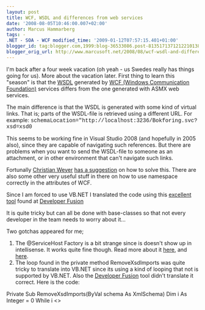 ```yaml
---
layout: post
title: WCF, WSDL and differences from web services
date: '2008-08-05T10:46:00.007+02:00'
author: Marcus Hammarberg
tags: -
.NET - SOA - WCF modified_time: '2009-01-12T07:57:15.401+01:00'
blogger_id: tag:blogger.com,1999:blog-36533086.post-8135171371212210138
blogger_orig_url: http://www.marcusoft.net/2008/08/wcf-wsdl-and-differences-from-web.html
---
```


I'm back after a four week vacation (oh yeah - us Swedes really has
things going for us). More about the vacation later.
First thing to learn this "season" is that the
[WSDL](http://en.wikipedia.org/wiki/WSDL_(disambiguation)) generated by
[WCF (Windows Communication
Foundation)](http://msdn.microsoft.com/en-us/netframework/aa663324.aspx?PHPSESSID=0fbb7c61)
services differs from the one generated with ASMX web services.

The main difference is that the WSDL is generated with some kind of
virtual links. That is; parts of the WSDL-file is retrieved using a
different URL. For example:
<span
style="font-family:courier new;">schemaLocation="http://localhost:3236/Bokforing.svc?xsd=xsd0</span>

This seems to be working fine in Visual Studio 2008 (and hopefully in
2005 also), since they are capable of navigating such references. But
there are problems when you want to send the WSDL-file to someone as an
attachment, or in other environment that can't navigate such links.

Fortunally [Christian Weyer](http://blogs.thinktecture.com/cweyer) [has
a
suggestion](http://blogs.thinktecture.com/cweyer/archive/2007/05/10/414840.aspx)
on how to solve this. There are also some other very useful stuff in
there on how to use namespace correctly in the attributes of WCF.

Since I am forced to use VB.NET I translated the code using this
[excellent
tool](http://labs.developerfusion.co.uk/convert/csharp-to-vb.aspx) found
at [Developer Fusion](http://www.developerfusion.co.uk/)

It is quite tricky but can all be done with base-classes so that not
every developer in the team needs to worry about it...

Two gotchas appeared for me;

1.  The @ServiceHost Factory is a bit strange since is doesn't show up
    in intellisense. It works quite fine though. Read more about it
    [here](http://hyperthink.net/blog/the-servicehost-directive/), and
    [here](http://msdn.microsoft.com/en-us/library/aa967286.aspx).
2.  The loop found in the private method
    RemoveXsdImports was quite tricky to translate into VB.NET since its
    using a kind of looping that not is supported by VB.NET. Also the
    [Developer
    Fusion](http://labs.developerfusion.co.uk/convert/csharp-to-vb.aspx)
    tool didn't translate it correct.
    Here is the code:

   Private Sub RemoveXsdImports(ByVal schema As XmlSchema)
    Dim i As Integer = 0
    While i \<\>
